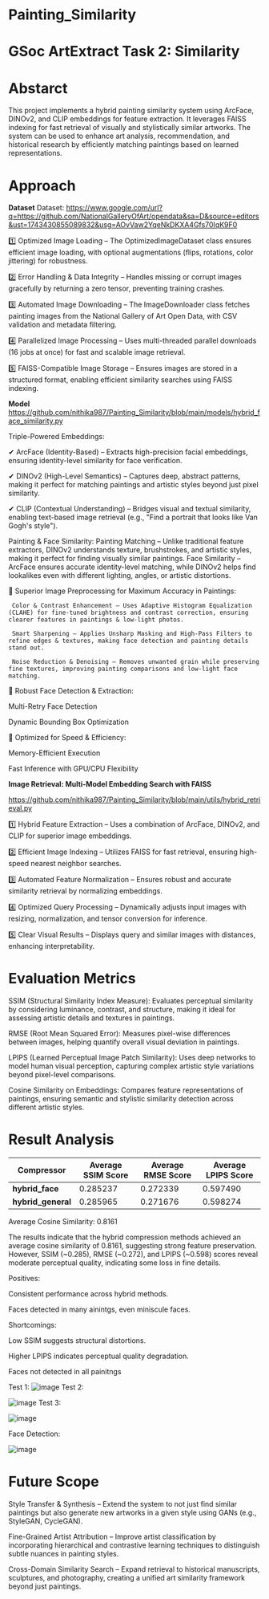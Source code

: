 # Painting_Similarity
# GSoc ArtExtract Task 2: Similarity
# Abstarct
This project implements a hybrid painting similarity system using ArcFace, DINOv2, and CLIP embeddings for feature extraction. It leverages FAISS indexing for fast retrieval of visually and stylistically similar artworks. The system can be used to enhance art analysis, recommendation, and historical research by efficiently matching paintings based on learned representations.
# Approach
**Dataset**
Dataset: https://www.google.com/url?q=https://github.com/NationalGalleryOfArt/opendata&sa=D&source=editors&ust=1743430855089832&usg=AOvVaw2YqeNkDKXA4Gfs70IqK9F0

1️⃣ Optimized Image Loading – The OptimizedImageDataset class ensures efficient image loading, with optional augmentations (flips, rotations, color jittering) for robustness.

2️⃣ Error Handling & Data Integrity – Handles missing or corrupt images gracefully by returning a zero tensor, preventing training crashes.

3️⃣ Automated Image Downloading – The ImageDownloader class fetches painting images from the National Gallery of Art Open Data, with CSV validation and metadata filtering.

4️⃣ Parallelized Image Processing – Uses multi-threaded parallel downloads (16 jobs at once) for fast and scalable image retrieval.

5️⃣ FAISS-Compatible Image Storage – Ensures images are stored in a structured format, enabling efficient similarity searches using FAISS indexing.

**Model**
https://github.com/nithika987/Painting_Similarity/blob/main/models/hybrid_face_similarity.py

Triple-Powered Embeddings:

✔ ArcFace (Identity-Based) – Extracts high-precision facial embeddings, ensuring identity-level similarity for face verification.

✔ DINOv2 (High-Level Semantics) – Captures deep, abstract patterns, making it perfect for matching paintings and artistic styles beyond just pixel similarity.

✔ CLIP (Contextual Understanding) – Bridges visual and textual similarity, enabling text-based image retrieval (e.g., "Find a portrait that looks like Van Gogh's style").

Painting & Face Similarity:
    Painting Matching – Unlike traditional feature extractors, DINOv2 understands texture, brushstrokes, and artistic styles, making it perfect for finding visually similar paintings.
    Face Similarity – ArcFace ensures accurate identity-level matching, while DINOv2 helps find lookalikes even with different lighting, angles, or artistic distortions.

🔹 Superior Image Preprocessing for Maximum Accuracy in Paintings:

     Color & Contrast Enhancement – Uses Adaptive Histogram Equalization (CLAHE) for fine-tuned brightness and contrast correction, ensuring clearer features in paintings & low-light photos.
     
     Smart Sharpening – Applies Unsharp Masking and High-Pass Filters to refine edges & textures, making face detection and painting details stand out.
     
     Noise Reduction & Denoising – Removes unwanted grain while preserving fine textures, improving painting comparisons and low-light face matching.

🔹 Robust Face Detection & Extraction:

 Multi-Retry Face Detection 
 
 Dynamic Bounding Box Optimization 
 
🔹 Optimized for Speed & Efficiency:

 Memory-Efficient Execution 
 
 Fast Inference with GPU/CPU Flexibility 

 **Image Retrieval: Multi-Model Embedding Search with FAISS**
 
 https://github.com/nithika987/Painting_Similarity/blob/main/utils/hybrid_retrieval.py
 
1️⃣ Hybrid Feature Extraction – Uses a combination of ArcFace, DINOv2, and CLIP for superior image embeddings.

2️⃣ Efficient Image Indexing – Utilizes FAISS for fast retrieval, ensuring high-speed nearest neighbor searches.

3️⃣ Automated Feature Normalization – Ensures robust and accurate similarity retrieval by normalizing embeddings.

4️⃣ Optimized Query Processing – Dynamically adjusts input images with resizing, normalization, and tensor conversion for inference.

5️⃣ Clear Visual Results – Displays query and similar images with distances, enhancing interpretability.

# Evaluation Metrics

SSIM (Structural Similarity Index Measure): Evaluates perceptual similarity by considering luminance, contrast, and structure, making it ideal for assessing artistic details and textures in paintings.

RMSE (Root Mean Squared Error): Measures pixel-wise differences between images, helping quantify overall visual deviation in paintings.

LPIPS (Learned Perceptual Image Patch Similarity): Uses deep networks to model human visual perception, capturing complex artistic style variations beyond pixel-level comparisons.

Cosine Similarity on Embeddings: Compares feature representations of paintings, ensuring semantic and stylistic similarity detection across different artistic styles.
# Result Analysis

| **Compressor**      | **Average SSIM Score** | **Average RMSE Score** | **Average LPIPS Score** |
|---------------------|----------------------|----------------------|----------------------|
| **hybrid_face**     | 0.285237             | 0.272339             | 0.597490             |
| **hybrid_general**  | 0.285965             | 0.271676             | 0.598274             |

Average Cosine Similarity: 0.8161

The results indicate that the hybrid compression methods achieved an average cosine similarity of 0.8161, suggesting strong feature preservation. However, SSIM (~0.285), RMSE (~0.272), and LPIPS (~0.598) scores reveal moderate perceptual quality, indicating some loss in fine details.

Positives:

Consistent performance across hybrid methods.

Faces detected in many ainintgs, even miniscule faces.

Shortcomings:

Low SSIM suggests structural distortions.

Higher LPIPS indicates perceptual quality degradation.

Faces not detected in all painitngs

Test 1:
![image](https://github.com/user-attachments/assets/138d671e-d2fa-4e48-a146-d124ee412d58)
Test 2:

![image](https://github.com/user-attachments/assets/748688b8-976d-47b7-9295-5c13c94486d0)
Test 3:

![image](https://github.com/user-attachments/assets/50ce1052-3bc7-4cda-949b-9acf51fe0574)

Face Detection:

![image](https://github.com/user-attachments/assets/a12586b6-eff9-4c56-82a0-7d9e4946a805)

# Future Scope
Style Transfer & Synthesis – Extend the system to not just find similar paintings but also generate new artworks in a given style using GANs (e.g., StyleGAN, CycleGAN).

Fine-Grained Artist Attribution – Improve artist classification by incorporating hierarchical and contrastive learning techniques to distinguish subtle nuances in painting styles.

Cross-Domain Similarity Search – Expand retrieval to historical manuscripts, sculptures, and photography, creating a unified art similarity framework beyond just paintings.








